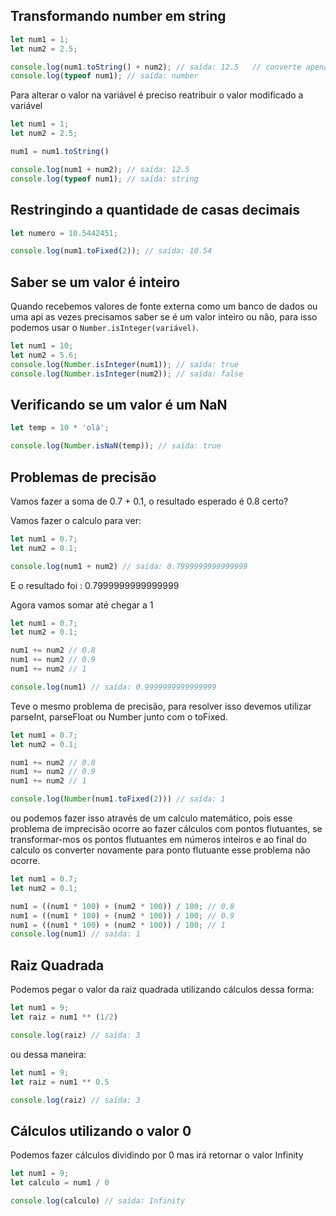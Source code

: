 ## Transformando number em string

```js
let num1 = 1;
let num2 = 2.5;

console.log(num1.toString() + num2); // saída: 12.5   // converte apenas nessa linha o conteúdo em number para string
console.log(typeof num1); // saída: number
```

Para alterar o valor na variável é preciso reatribuir o valor modificado a variável

```js
let num1 = 1;
let num2 = 2.5;

num1 = num1.toString()

console.log(num1 + num2); // saída: 12.5
console.log(typeof num1); // saída: string
```

## Restringindo a quantidade de casas decimais

```js
let numero = 10.5442451;

console.log(num1.toFixed(2)); // saída: 10.54
```

## Saber se um valor é inteiro

Quando recebemos valores de fonte externa como um banco de dados ou uma api as vezes precisamos saber se é um valor inteiro ou não, para isso podemos usar o `Number.isInteger(variável)`.

```js
let num1 = 10;
let num2 = 5.6;
console.log(Number.isInteger(num1)); // saída: true
console.log(Number.isInteger(num2)); // saída: false
```

## Verificando se um valor é um NaN

```js
let temp = 10 * 'olá';

console.log(Number.isNaN(temp)); // saída: true
```

## Problemas de precisão

Vamos fazer a soma de 0.7 + 0.1, o resultado esperado é 0.8 certo?

Vamos fazer o calculo para ver:

```js
let num1 = 0.7;
let num2 = 0.1;

console.log(num1 + num2) // saída: 0.7999999999999999
```
E o resultado foi : 0.7999999999999999

Agora vamos somar até chegar a 1

```js
let num1 = 0.7;
let num2 = 0.1;

num1 += num2 // 0.8
num1 += num2 // 0.9
num1 += num2 // 1

console.log(num1) // saída: 0.9999999999999999
```
Teve o mesmo problema de precisão, para resolver isso devemos utilizar parseInt, parseFloat ou Number junto com o toFixed.

```js
let num1 = 0.7;
let num2 = 0.1;

num1 += num2 // 0.8
num1 += num2 // 0.9
num1 += num2 // 1

console.log(Number(num1.toFixed(2))) // saída: 1
```

ou podemos fazer isso através de um calculo matemático, pois esse problema de imprecisão ocorre ao fazer cálculos com pontos flutuantes, se transformar-mos os pontos flutuantes em números inteiros e ao final do calculo os converter novamente para ponto flutuante esse problema não ocorre.

```js
let num1 = 0.7;
let num2 = 0.1;

num1 = ((num1 * 100) + (num2 * 100)) / 100; // 0.8
num1 = ((num1 * 100) + (num2 * 100)) / 100; // 0.9
num1 = ((num1 * 100) + (num2 * 100)) / 100; // 1
console.log(num1) // saída: 1
```

## Raiz Quadrada

Podemos pegar o valor da raiz quadrada utilizando cálculos dessa forma:

```js
let num1 = 9;
let raiz = num1 ** (1/2)

console.log(raiz) // saída: 3
```
ou dessa maneira:

```js
let num1 = 9;
let raiz = num1 ** 0.5

console.log(raiz) // saída: 3
```

## Cálculos utilizando o valor 0

Podemos fazer cálculos dividindo por 0 mas irá retornar o valor Infinity

```js
let num1 = 9;
let calculo = num1 / 0

console.log(calculo) // saída: Infinity
```
